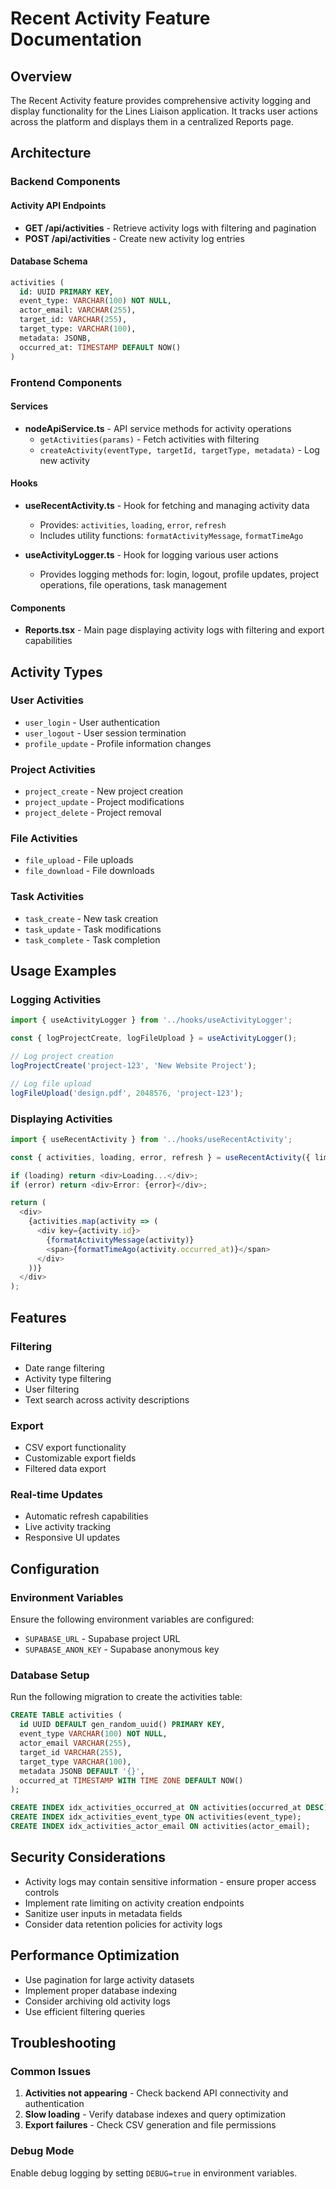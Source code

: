 # Recent Activity Feature Documentation

## Overview
The Recent Activity feature provides comprehensive activity logging and display functionality for the Lines Liaison application. It tracks user actions across the platform and displays them in a centralized Reports page.

## Architecture

### Backend Components

#### Activity API Endpoints
- **GET /api/activities** - Retrieve activity logs with filtering and pagination
- **POST /api/activities** - Create new activity log entries

#### Database Schema
```sql
activities (
  id: UUID PRIMARY KEY,
  event_type: VARCHAR(100) NOT NULL,
  actor_email: VARCHAR(255),
  target_id: VARCHAR(255),
  target_type: VARCHAR(100),
  metadata: JSONB,
  occurred_at: TIMESTAMP DEFAULT NOW()
)
```

### Frontend Components

#### Services
- **nodeApiService.ts** - API service methods for activity operations
  - `getActivities(params)` - Fetch activities with filtering
  - `createActivity(eventType, targetId, targetType, metadata)` - Log new activity

#### Hooks
- **useRecentActivity.ts** - Hook for fetching and managing activity data
  - Provides: `activities`, `loading`, `error`, `refresh`
  - Includes utility functions: `formatActivityMessage`, `formatTimeAgo`

- **useActivityLogger.ts** - Hook for logging various user actions
  - Provides logging methods for: login, logout, profile updates, project operations, file operations, task management

#### Components
- **Reports.tsx** - Main page displaying activity logs with filtering and export capabilities

## Activity Types

### User Activities
- `user_login` - User authentication
- `user_logout` - User session termination
- `profile_update` - Profile information changes

### Project Activities
- `project_create` - New project creation
- `project_update` - Project modifications
- `project_delete` - Project removal

### File Activities
- `file_upload` - File uploads
- `file_download` - File downloads

### Task Activities
- `task_create` - New task creation
- `task_update` - Task modifications
- `task_complete` - Task completion

## Usage Examples

### Logging Activities
```typescript
import { useActivityLogger } from '../hooks/useActivityLogger';

const { logProjectCreate, logFileUpload } = useActivityLogger();

// Log project creation
logProjectCreate('project-123', 'New Website Project');

// Log file upload
logFileUpload('design.pdf', 2048576, 'project-123');
```

### Displaying Activities
```typescript
import { useRecentActivity } from '../hooks/useRecentActivity';

const { activities, loading, error, refresh } = useRecentActivity({ limit: 50 });

if (loading) return <div>Loading...</div>;
if (error) return <div>Error: {error}</div>;

return (
  <div>
    {activities.map(activity => (
      <div key={activity.id}>
        {formatActivityMessage(activity)}
        <span>{formatTimeAgo(activity.occurred_at)}</span>
      </div>
    ))}
  </div>
);
```

## Features

### Filtering
- Date range filtering
- Activity type filtering
- User filtering
- Text search across activity descriptions

### Export
- CSV export functionality
- Customizable export fields
- Filtered data export

### Real-time Updates
- Automatic refresh capabilities
- Live activity tracking
- Responsive UI updates

## Configuration

### Environment Variables
Ensure the following environment variables are configured:
- `SUPABASE_URL` - Supabase project URL
- `SUPABASE_ANON_KEY` - Supabase anonymous key

### Database Setup
Run the following migration to create the activities table:
```sql
CREATE TABLE activities (
  id UUID DEFAULT gen_random_uuid() PRIMARY KEY,
  event_type VARCHAR(100) NOT NULL,
  actor_email VARCHAR(255),
  target_id VARCHAR(255),
  target_type VARCHAR(100),
  metadata JSONB DEFAULT '{}',
  occurred_at TIMESTAMP WITH TIME ZONE DEFAULT NOW()
);

CREATE INDEX idx_activities_occurred_at ON activities(occurred_at DESC);
CREATE INDEX idx_activities_event_type ON activities(event_type);
CREATE INDEX idx_activities_actor_email ON activities(actor_email);
```

## Security Considerations

- Activity logs may contain sensitive information - ensure proper access controls
- Implement rate limiting on activity creation endpoints
- Sanitize user inputs in metadata fields
- Consider data retention policies for activity logs

## Performance Optimization

- Use pagination for large activity datasets
- Implement proper database indexing
- Consider archiving old activity logs
- Use efficient filtering queries

## Troubleshooting

### Common Issues
1. **Activities not appearing** - Check backend API connectivity and authentication
2. **Slow loading** - Verify database indexes and query optimization
3. **Export failures** - Check CSV generation and file permissions

### Debug Mode
Enable debug logging by setting `DEBUG=true` in environment variables.